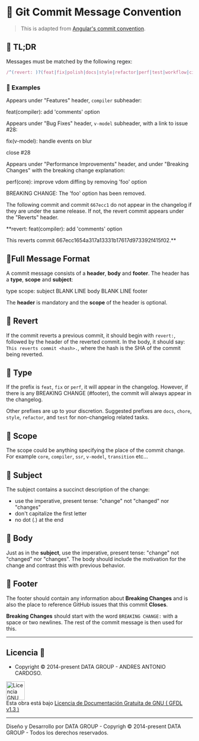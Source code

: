 # 📌 Git Commit Message Convention

> This is adapted from [Angular's commit convention](https://github.com/conventional-changelog/conventional-changelog/tree/master/packages/conventional-changelog-angular).

## 📌 TL;DR

Messages must be matched by the following regex:

```js
/^(revert: )?(feat|fix|polish|docs|style|refactor|perf|test|workflow|ci|chore|types)(\(.+\))?: .{1,50}/;
```

### 📌 Examples

Appears under "Features" header, `compiler` subheader:

feat(compiler): add 'comments' option

Appears under "Bug Fixes" header, `v-model` subheader, with a link to issue #28:

fix(v-model): handle events on blur

close #28

Appears under "Performance Improvements" header, and under "Breaking Changes" with the breaking change explanation:

perf(core): improve vdom diffing by removing 'foo' option

BREAKING CHANGE: The 'foo' option has been removed.

The following commit and commit `667ecc1` do not appear in the changelog if they are under the same release. If not, the revert commit appears under the "Reverts" header.

\*\*revert: feat(compiler): add 'comments' option

This reverts commit 667ecc1654a317a13331b17617d973392f415f02.\*\*

## 📌Full Message Format

A commit message consists of a **header**, **body** and **footer**. The header has a **type**, **scope** and **subject**:

type scope: subject
BLANK LINE
body
BLANK LINE
footer

The **header** is mandatory and the **scope** of the header is optional.

## 📌 Revert

If the commit reverts a previous commit, it should begin with `revert:`, followed by the header of the reverted commit. In the body, it should say: `This reverts commit <hash>.`, where the hash is the SHA of the commit being reverted.

## 📌 Type

If the prefix is `feat`, `fix` or `perf`, it will appear in the changelog. However, if there is any BREAKING CHANGE (#footer), the commit will always appear in the changelog.

Other prefixes are up to your discretion. Suggested prefixes are `docs`, `chore`, `style`, `refactor`, and `test` for non-changelog related tasks.

## 📌 Scope

The scope could be anything specifying the place of the commit change. For example `core`, `compiler`, `ssr`, `v-model`, `transition` etc...

## 📌 Subject

The subject contains a succinct description of the change:

- use the imperative, present tense: "change" not "changed" nor "changes"
- don't capitalize the first letter
- no dot (.) at the end

## 📌 Body

Just as in the **subject**, use the imperative, present tense: "change" not "changed" nor "changes".
The body should include the motivation for the change and contrast this with previous behavior.

## 📌 Footer

The footer should contain any information about **Breaking Changes** and is also the place to
reference GitHub issues that this commit **Closes**.

**Breaking Changes** should start with the word `BREAKING CHANGE:` with a space or two newlines. The rest of the commit message is then used for this.

---

## Licencia 📄

- Copyright © 2014-present DATA GROUP - ANDRES ANTONIO CARDOSO.

<a rel="licencia" href="https://www.gnu.org/"><img alt="Licencia GNU General Publica " style="border-width:0" src="https://i.postimg.cc/YC06YTyy/GFDL-Logo-svg.png" height="50"  /></a><br />Esta obra está bajo <a rel="licencia" href="https://www.gnu.org/licenses/fdl-1.3.html">Licencia de Documentación Gratuita de GNU ( GFDL v1.3 )</a>

---

<p>Diseño y Desarrollo por DATA GROUP - Copyrigh © 2014-present DATA GROUP - Todos los derechos reservados.</p>
